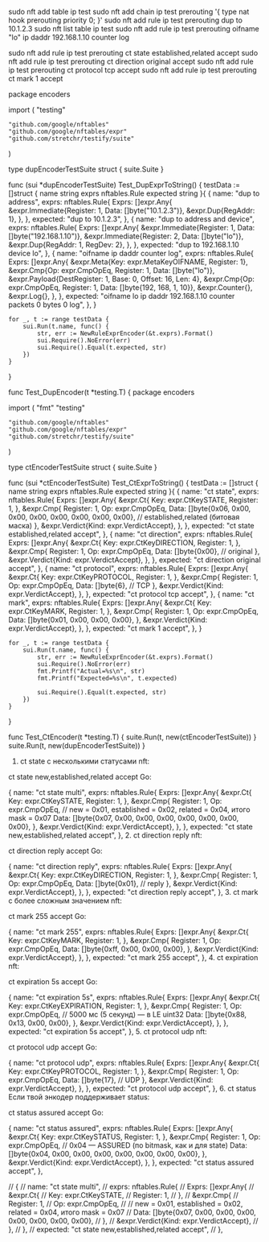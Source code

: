 sudo nft add table ip test
sudo nft add chain ip test prerouting '{ type nat hook prerouting priority 0; }'
sudo nft add rule ip test prerouting dup to 10.1.2.3
sudo nft list table ip test
sudo nft add rule ip test prerouting oifname "lo" ip daddr 192.168.1.10 counter log

sudo nft add rule ip test prerouting ct state established,related accept
sudo nft add rule ip test prerouting ct direction original accept
sudo nft add rule ip test prerouting ct protocol tcp accept
sudo nft add rule ip test prerouting ct mark 1 accept



package encoders

import (
	"testing"

	"github.com/google/nftables"
	"github.com/google/nftables/expr"
	"github.com/stretchr/testify/suite"
)

type dupEncoderTestSuite struct {
	suite.Suite
}

func (sui *dupEncoderTestSuite) Test_DupExprToString() {
	testData := []struct {
		name     string
		exprs    nftables.Rule
		expected string
	}{
		{
			name: "dup to address",
			exprs: nftables.Rule{
				Exprs: []expr.Any{
					&expr.Immediate{Register: 1, Data: []byte("10.1.2.3")},
					&expr.Dup{RegAddr: 1},
				},
			},
			expected: "dup to 10.1.2.3",
		},
		{
			name: "dup to address and device",
			exprs: nftables.Rule{
				Exprs: []expr.Any{
					&expr.Immediate{Register: 1, Data: []byte("192.168.1.10")},
					&expr.Immediate{Register: 2, Data: []byte("lo")},
					&expr.Dup{RegAddr: 1, RegDev: 2},
				},
			},
			expected: "dup to 192.168.1.10 device lo",
		},
		{
			name: "oifname ip daddr counter log",
			exprs: nftables.Rule{
				Exprs: []expr.Any{
					&expr.Meta{Key: expr.MetaKeyOIFNAME, Register: 1},
					&expr.Cmp{Op: expr.CmpOpEq, Register: 1, Data: []byte("lo")},
					&expr.Payload{DestRegister: 1, Base: 0, Offset: 16, Len: 4},
					&expr.Cmp{Op: expr.CmpOpEq, Register: 1, Data: []byte{192, 168, 1, 10}},
					&expr.Counter{},
					&expr.Log{},
				},
			},
			expected: "oifname lo ip daddr 192.168.1.10 counter packets 0 bytes 0 log",
		},
	}

	for _, t := range testData {
		sui.Run(t.name, func() {
			str, err := NewRuleExprEncoder(&t.exprs).Format()
			sui.Require().NoError(err)
			sui.Require().Equal(t.expected, str)
		})
	}
}

func Test_DupEncoder(t *testing.T) {
	package encoders

import (
	"fmt"
	"testing"

	"github.com/google/nftables"
	"github.com/google/nftables/expr"
	"github.com/stretchr/testify/suite"
)

type ctEncoderTestSuite struct {
	suite.Suite
}

func (sui *ctEncoderTestSuite) Test_CtExprToString() {
	testData := []struct {
		name     string
		exprs    nftables.Rule
		expected string
	}{
		{
			name: "ct state",
			exprs: nftables.Rule{
				Exprs: []expr.Any{
					&expr.Ct{
						Key:      expr.CtKeySTATE,
						Register: 1,
					},
					&expr.Cmp{
						Register: 1,
						Op:       expr.CmpOpEq,
						Data:     []byte{0x06, 0x00, 0x00, 0x00, 0x00, 0x00, 0x00, 0x00}, // established,related (битовая маска)
					},
					&expr.Verdict{Kind: expr.VerdictAccept},
				},
			},
			expected: "ct state established,related accept",
		},
		{
			name: "ct direction",
			exprs: nftables.Rule{
				Exprs: []expr.Any{
					&expr.Ct{
						Key:      expr.CtKeyDIRECTION,
						Register: 1,
					},
					&expr.Cmp{
						Register: 1,
						Op:       expr.CmpOpEq,
						Data:     []byte{0x00}, // original
					},
					&expr.Verdict{Kind: expr.VerdictAccept},
				},
			},
			expected: "ct direction original accept",
		},
		{
			name: "ct protocol",
			exprs: nftables.Rule{
				Exprs: []expr.Any{
					&expr.Ct{
						Key:      expr.CtKeyPROTOCOL,
						Register: 1,
					},
					&expr.Cmp{
						Register: 1,
						Op:       expr.CmpOpEq,
						Data:     []byte{6}, // TCP
					},
					&expr.Verdict{Kind: expr.VerdictAccept},
				},
			},
			expected: "ct protocol tcp accept",
		},
		{
			name: "ct mark",
			exprs: nftables.Rule{
				Exprs: []expr.Any{
					&expr.Ct{
						Key:      expr.CtKeyMARK,
						Register: 1,
					},
					&expr.Cmp{
						Register: 1,
						Op:       expr.CmpOpEq,
						Data:     []byte{0x01, 0x00, 0x00, 0x00},
					},
					&expr.Verdict{Kind: expr.VerdictAccept},
				},
			},
			expected: "ct mark 1 accept",
		},
	}

	for _, t := range testData {
		sui.Run(t.name, func() {
			str, err := NewRuleExprEncoder(&t.exprs).Format()
			sui.Require().NoError(err)
			fmt.Printf("Actual=%s\n", str)
			fmt.Printf("Expected=%s\n", t.expected)

			sui.Require().Equal(t.expected, str)
		})
	}
}

func Test_CtEncoder(t *testing.T) {
	suite.Run(t, new(ctEncoderTestSuite))
}
suite.Run(t, new(dupEncoderTestSuite))
}



1. ct state с несколькими статусами
nft:


ct state new,established,related accept
Go:


{
	name: "ct state multi",
	exprs: nftables.Rule{
		Exprs: []expr.Any{
			&expr.Ct{
				Key:      expr.CtKeySTATE,
				Register: 1,
			},
			&expr.Cmp{
				Register: 1,
				Op:       expr.CmpOpEq,
				// new = 0x01, established = 0x02, related = 0x04, итого mask = 0x07
				Data:     []byte{0x07, 0x00, 0x00, 0x00, 0x00, 0x00, 0x00, 0x00},
			},
			&expr.Verdict{Kind: expr.VerdictAccept},
		},
	},
	expected: "ct state new,established,related accept",
},
2. ct direction reply
nft:


ct direction reply accept
Go:


{
	name: "ct direction reply",
	exprs: nftables.Rule{
		Exprs: []expr.Any{
			&expr.Ct{
				Key:      expr.CtKeyDIRECTION,
				Register: 1,
			},
			&expr.Cmp{
				Register: 1,
				Op:       expr.CmpOpEq,
				Data:     []byte{0x01}, // reply
			},
			&expr.Verdict{Kind: expr.VerdictAccept},
		},
	},
	expected: "ct direction reply accept",
},
3. ct mark с более сложным значением
nft:


ct mark 255 accept
Go:


{
	name: "ct mark 255",
	exprs: nftables.Rule{
		Exprs: []expr.Any{
			&expr.Ct{
				Key:      expr.CtKeyMARK,
				Register: 1,
			},
			&expr.Cmp{
				Register: 1,
				Op:       expr.CmpOpEq,
				Data:     []byte{0xff, 0x00, 0x00, 0x00},
			},
			&expr.Verdict{Kind: expr.VerdictAccept},
		},
	},
	expected: "ct mark 255 accept",
},
4. ct expiration
nft:


ct expiration 5s accept
Go:


{
	name: "ct expiration 5s",
	exprs: nftables.Rule{
		Exprs: []expr.Any{
			&expr.Ct{
				Key:      expr.CtKeyEXPIRATION,
				Register: 1,
			},
			&expr.Cmp{
				Register: 1,
				Op:       expr.CmpOpEq,
				// 5000 мс (5 секунд) — в LE uint32
				Data:     []byte{0x88, 0x13, 0x00, 0x00},
			},
			&expr.Verdict{Kind: expr.VerdictAccept},
		},
	},
	expected: "ct expiration 5s accept",
},
5. ct protocol udp
nft:


ct protocol udp accept
Go:


{
	name: "ct protocol udp",
	exprs: nftables.Rule{
		Exprs: []expr.Any{
			&expr.Ct{
				Key:      expr.CtKeyPROTOCOL,
				Register: 1,
			},
			&expr.Cmp{
				Register: 1,
				Op:       expr.CmpOpEq,
				Data:     []byte{17}, // UDP
			},
			&expr.Verdict{Kind: expr.VerdictAccept},
		},
	},
	expected: "ct protocol udp accept",
},
6. ct status
Если твой энкодер поддерживает status:


ct status assured accept
Go:


{
	name: "ct status assured",
	exprs: nftables.Rule{
		Exprs: []expr.Any{
			&expr.Ct{
				Key:      expr.CtKeySTATUS,
				Register: 1,
			},
			&expr.Cmp{
				Register: 1,
				Op:       expr.CmpOpEq,
				// 0x04 — ASSURED (по bitmask, как и для state)
				Data:     []byte{0x04, 0x00, 0x00, 0x00, 0x00, 0x00, 0x00, 0x00},
			},
			&expr.Verdict{Kind: expr.VerdictAccept},
		},
	},
	expected: "ct status assured accept",
},



// {
		// 	name: "ct state multi",
		// 	exprs: nftables.Rule{
		// 		Exprs: []expr.Any{
		// 			&expr.Ct{
		// 				Key:      expr.CtKeySTATE,
		// 				Register: 1,
		// 			},
		// 			&expr.Cmp{
		// 				Register: 1,
		// 				Op:       expr.CmpOpEq,
		// 				// new = 0x01, established = 0x02, related = 0x04, итого mask = 0x07
		// 				Data: []byte{0x07, 0x00, 0x00, 0x00, 0x00, 0x00, 0x00, 0x00},
		// 			},
		// 			&expr.Verdict{Kind: expr.VerdictAccept},
		// 		},
		// 	},
		// 	expected: "ct state new,established,related accept",
		// },







